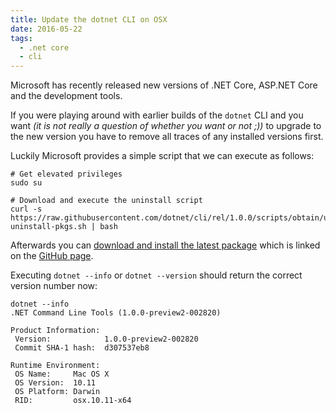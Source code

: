 ```yaml
---
title: Update the dotnet CLI on OSX
date: 2016-05-22
tags:
  - .net core
  - cli
---
```

Microsoft has recently released new versions of .NET Core, ASP.NET Core and the development tools.

If you were playing around with earlier builds of the `dotnet` CLI and you want *(it is not really a question of whether you want or not ;))* to upgrade to the new version you have to remove all traces of any installed versions first.

Luckily Microsoft provides a simple script that we can execute as follows:

    # Get elevated privileges
    sudo su

    # Download and execute the uninstall script
    curl -s https://raw.githubusercontent.com/dotnet/cli/rel/1.0.0/scripts/obtain/uninstall/dotnet-uninstall-pkgs.sh | bash

Afterwards you can [download and install the latest package](https://dotnetcli.blob.core.windows.net/dotnet/preview/Installers/Latest/dotnet-dev-osx-x64.latest.pkg) which is linked on the [GitHub page](https://github.com/dotnet/cli/).

Executing `dotnet --info` or `dotnet --version` should return the correct version number now:

```
dotnet --info
.NET Command Line Tools (1.0.0-preview2-002820)

Product Information:
 Version:            1.0.0-preview2-002820
 Commit SHA-1 hash:  d307537eb8

Runtime Environment:
 OS Name:     Mac OS X
 OS Version:  10.11
 OS Platform: Darwin
 RID:         osx.10.11-x64
```
